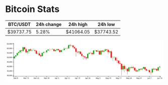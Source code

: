 # Bitcoin Stats

BTC/USDT|24h change|24h high|24h low|
|---|---|---|---|
|$39737.75|5.28%|$41064.05|$37743.52|

<img src="./chart.svg">
